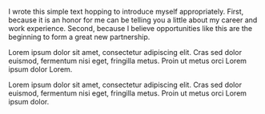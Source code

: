 I wrote this simple text hopping to introduce myself appropriately. First, because it is an honor for me can be telling you a little about my career and work experience. Second, because I believe opportunities like this are the beginning to form a great new partnership.

Lorem ipsum dolor sit amet, consectetur adipiscing elit. Cras sed dolor euismod, fermentum nisi eget, fringilla metus. Proin ut metus orci Lorem ipsum dolor Lorem.

Lorem ipsum dolor sit amet, consectetur adipiscing elit. Cras sed dolor euismod, fermentum nisi eget, fringilla metus. Proin ut metus orci Lorem ipsum dolor.
